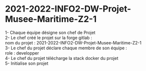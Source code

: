 # 2021-2022-INFO2-DW-Projet-Musee-Maritime-Z2-1

1- Chaque équipe désigne son chef de Projet <br>
2- Le chef créé le projet sur la forge gitlab : <br>
    nom du projet : 2021-2022-INFO2-DW-Projet-Musee-Maritime-Z2-1 <br>
3- Le chef du projet déclare chaque membre de son équipe : <br>
    role : developper <br> 
4- Le chef du projet télécharge la stack docker du projet <br>
5- Initialise son projet <br>
